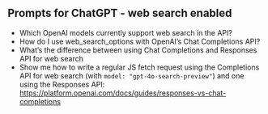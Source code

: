 ## Prompts for ChatGPT - web search enabled
- Which OpenAI models currently support web search in the API?
- How do I use web_search_options with OpenAI’s Chat Completions API?
- What’s the difference between using Chat Completions and Responses API for web search
- Show me how to write a regular JS fetch request using the Completions API for web search (with `model: "gpt-4o-search-preview"`) and one using the Responses API: https://platform.openai.com/docs/guides/responses-vs-chat-completions
